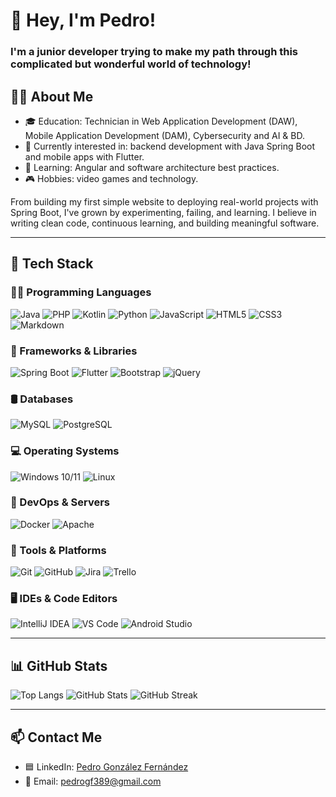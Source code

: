 # 🫡 Hey, I'm Pedro!

### I'm a junior developer trying to make my path through this complicated but wonderful world of technology!

## 👨‍🎓 About Me

- 🎓 Education: Technician in Web Application Development (DAW), Mobile Application Development (DAM), Cybersecurity and AI & BD.
- 💼 Currently interested in: backend development with Java Spring Boot and mobile apps with Flutter.
- 🧠 Learning: Angular and software architecture best practices.
- 🎮 Hobbies: video games and technology.

From building my first simple website to deploying real-world projects with Spring Boot, I've grown by experimenting, failing, and learning. I believe in writing clean code, continuous learning, and building meaningful software.

---

## 🧰 Tech Stack

### 👨‍💻 Programming Languages
![Java](https://img.shields.io/badge/Java-ED8B00?style=for-the-badge&logo=openjdk&logoColor=white)
![PHP](https://img.shields.io/badge/PHP-777BB4?style=for-the-badge&logo=php&logoColor=white)
![Kotlin](https://img.shields.io/badge/Kotlin-0095D5?style=for-the-badge&logo=kotlin&logoColor=white)
![Python](https://img.shields.io/badge/Python-3776AB?style=for-the-badge&logo=python&logoColor=white)
![JavaScript](https://img.shields.io/badge/JavaScript-F7DF1E?style=for-the-badge&logo=javascript&logoColor=black)
![HTML5](https://img.shields.io/badge/HTML5-E34F26?style=for-the-badge&logo=html5&logoColor=white)
![CSS3](https://img.shields.io/badge/CSS3-1572B6?style=for-the-badge&logo=css3&logoColor=white)
![Markdown](https://img.shields.io/badge/Markdown-000000?style=for-the-badge&logo=markdown&logoColor=white)

### 🧩 Frameworks & Libraries
![Spring Boot](https://img.shields.io/badge/Spring_Boot-6DB33F?style=for-the-badge&logo=spring-boot&logoColor=white)
![Flutter](https://img.shields.io/badge/Flutter-02569B?style=for-the-badge&logo=flutter&logoColor=white)
![Bootstrap](https://img.shields.io/badge/Bootstrap-7952B3?style=for-the-badge&logo=bootstrap&logoColor=white)
![jQuery](https://img.shields.io/badge/jQuery-0769AD?style=for-the-badge&logo=jquery&logoColor=white)

### 🛢️ Databases
![MySQL](https://img.shields.io/badge/MySQL-4479A1?style=for-the-badge&logo=mysql&logoColor=white)
![PostgreSQL](https://img.shields.io/badge/PostgreSQL-336791?style=for-the-badge&logo=postgresql&logoColor=white)

### 💻 Operating Systems
![Windows 10/11](https://img.shields.io/badge/Windows_10/11-0078D6?style=for-the-badge&logo=windows&logoColor=white)
![Linux](https://img.shields.io/badge/Linux-000000?style=for-the-badge&logo=linux&logoColor=white)

### 🐳 DevOps & Servers
![Docker](https://img.shields.io/badge/Docker-2496ED?style=for-the-badge&logo=docker&logoColor=white)
![Apache](https://img.shields.io/badge/Apache-CA2136?style=for-the-badge&logo=apache&logoColor=white)

### 🧪 Tools & Platforms
![Git](https://img.shields.io/badge/Git-F05032?style=for-the-badge&logo=git&logoColor=white)
![GitHub](https://img.shields.io/badge/GitHub-181717?style=for-the-badge&logo=github&logoColor=white)
![Jira](https://img.shields.io/badge/Jira-0052CC?style=for-the-badge&logo=jira&logoColor=white)
![Trello](https://img.shields.io/badge/Trello-0052CC?style=for-the-badge&logo=trello&logoColor=white)

### 🖥️ IDEs & Code Editors
![IntelliJ IDEA](https://img.shields.io/badge/IntelliJ_IDEA-000000?style=for-the-badge&logo=intellijidea&logoColor=white)
![VS Code](https://img.shields.io/badge/VS_Code-007ACC?style=for-the-badge&logo=visual-studio-code&logoColor=white)
![Android Studio](https://img.shields.io/badge/Android_Studio-3DDC84?style=for-the-badge&logo=android-studio&logoColor=white)

---

## 📊 GitHub Stats

![Top Langs](https://github-readme-stats.vercel.app/api/top-langs/?username=Pedrogf03&layout=compact)
![GitHub Stats](https://github-readme-stats.vercel.app/api?username=Pedrogf03&layout=compact)
![GitHub Streak](https://github-readme-streak-stats.herokuapp.com?user=Pedrogf03&layout=compact)

---

## 📫 Contact Me

- 🟦 LinkedIn: [Pedro González Fernández](https://www.linkedin.com/in/pedro-gonzalez-fernandez-71693b2ba/)
- 📧 Email: pedrogf389@gmail.com
